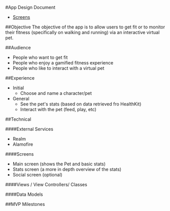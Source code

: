 #App Design Document

- [Screens](https://github.com/MakeSchool-17/ios-app-beingadrian/blob/master/ADD.md#screens)

##Objective
The objective of the app is to allow users to get fit or to monitor their fitness (specifically on walking and running) via an interactive virtual pet. 

##Audience
- People who want to get fit
- People who enjoy a gamified fitness experience
- People who like to interact with a virtual pet

##Experience
- Initial
  - Choose and name a character/pet
- General
  - See the pet's stats (based on data retrieved fro HealthKit)
  - Interact with the pet (feed, play, etc)

##Technical

####External Services
- Realm
- Alamofire

####Screens
- Main screen (shows the Pet and basic stats)
- Stats screen (a more in depth overview of the stats)
- Social screen (optional)

####Views / View Controllers/ Classes

####Data Models

##MVP Milestones


